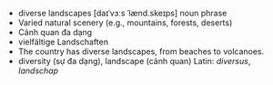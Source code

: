 - diverse landscapes	[daɪˈvɜːs ˈlænd.skeɪps]	noun phrase
- Varied natural scenery (e.g., mountains, forests, deserts)
- Cảnh quan đa dạng
- vielfältige Landschaften
- The country has diverse landscapes, from beaches to volcanoes.
- diversity (sự đa dạng), landscape (cảnh quan)	Latin: *diversus*, *landschap*